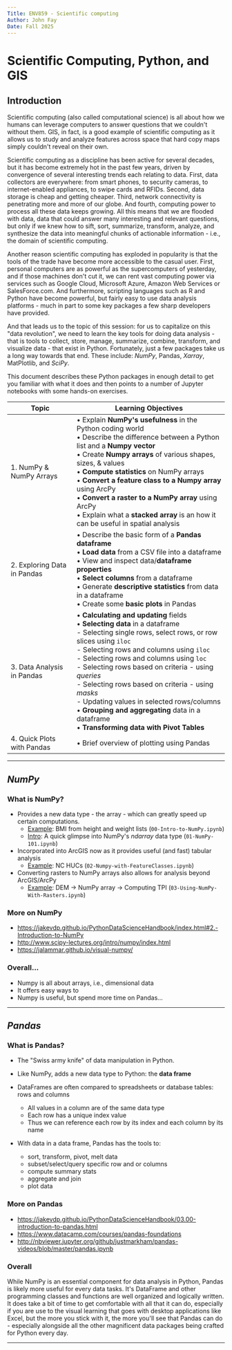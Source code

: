 ```yaml
---
Title: ENV859 - Scientific computing
Author: John Fay
Date: Fall 2025
---
```


# Scientific Computing, Python, and GIS

## Introduction

Scientific computing (also called computational science) is all about how we humans can leverage computers to answer questions that we couldn't without them. GIS, in fact, is a good example of scientific computing as it allows us to study and analyze features across space that hard copy maps simply couldn't reveal on their own. 

Scientific computing as a discipline has been active for several decades, but it has become extremely hot in the past few years, driven by convergence of several interesting trends each relating to data. First, data collectors are everywhere: from smart phones, to security cameras, to internet-enabled appliances, to swipe cards and RFIDs. Second, data storage is cheap and getting cheaper. Third, network connectivity is penetrating more and more of our globe. And fourth, computing power to process all these data keeps growing. All this means that we are flooded with data, data that could answer many interesting and relevant questions, but only if we knew how to sift, sort, summarize, transform, analyze, and synthesize the data into meaningful chunks of actionable information - i.e., the domain of scientific computing. 

Another reason scientific computing has exploded in popularity is that the tools of the trade have become more accessible to the casual user. First, personal computers are as powerful as the supercomputers of yesterday, and if those machines don't cut it, we can rent vast computing power via services such as Google Cloud, Microsoft Azure, Amazon Web Services or SalesForce.com. And furthermore, scripting languages such as R and Python have become powerful, but fairly easy to use data analysis platforms - much in part to some key packages a few sharp developers have provided. 

And that leads us to the topic of this session: for us to capitalize on this "data revolution", we need to learn the key tools for doing data analysis - that is tools to collect, store, manage, summarize, combine, transform, and visualize data - that exist in Python. Fortunately, just a few packages take us a long way towards that end. These include: *NumPy*, Pandas, *Xarray*, MatPlotlib, and *SciPy*.

This document describes these Python packages in enough detail to get you familiar with what it does and then points to a number of Jupyter notebooks with some hands-on exercises. 

| Topic                       | Learning Objectives                                          |
| --------------------------- | ------------------------------------------------------------ |
| 1. NumPy & NumPy Arrays     | • Explain **NumPy's usefulness** in the Python coding world<br />• Describe the difference between a Python list and a **Numpy vector** <br />• Create **Numpy arrays** of various shapes, sizes, & values <br />• **Compute statistics** on NumPy arrays <br />• **Convert a feature class to a Numpy array** using ArcPy<br />• **Convert a raster to a NumPy array** using ArcPy <br />• Explain what a **stacked array** is an how it can be useful in spatial analysis |
| 2. Exploring Data in Pandas | • Describe the basic form of a **Pandas dataframe**<br />• **Load data** from a CSV file into a dataframe<br />• View and inspect data/**dataframe properties**<br />• **Select columns** from a dataframe<br />• Generate **descriptive statistics** from data in a dataframe<br />• Create some **basic plots** in Pandas |
| 3. Data Analysis in Pandas  | • **Calculating and updating** fields<br/>• **Selecting data** in a dataframe<br/>   -    Selecting single rows, select rows, or row slices using `iloc`<br/>   -    Selecting rows and columns using `iloc`<br/>   -    Selecting rows and columns using `loc`<br/>   -   Selecting rows based on criteria - using *queries*<br/>   -   Selecting rows based on criteria - using *masks*<br/>   -   Updating values in selected rows/columns<br/>• **Grouping and aggregating** data in a dataframe<br />• **Transforming data with Pivot Tables** |
| 4. Quick Plots with Pandas  | • Brief overview of plotting using Pandas                    |

---

## *NumPy*

### What is NumPy?

- Provides a new data type - the array - which can greatly speed up certain computations.
  - <u>Example</u>: BMI from height and weight lists (`00-Intro-to-NumPy.ipynb`)
  - <u>Intro</u>: A quick glimpse into NumPy's *ndarray* data type (`01-NumPy-101.ipynb`)
- Incorporated into ArcGIS now as it provides useful (and fast) tabular analysis
  - <u>Example</u>: NC HUCs (`02-Numpy-with-FeatureClasses.ipynb`)
- Converting rasters to NumPy arrays also allows for analysis beyond ArcGIS/ArcPy
  - <u>Example</u>: DEM -> NumPy array -> Computing TPI (`03-Using-NumPy-With-Rasters.ipynb`)

### More on NumPy

- https://jakevdp.github.io/PythonDataScienceHandbook/index.html#2.-Introduction-to-NumPy
- http://www.scipy-lectures.org/intro/numpy/index.html
- https://jalammar.github.io/visual-numpy/

### Overall...

- Numpy is all about arrays, i.e., dimensional data
- It offers easy ways to 
- Numpy is useful, but spend more time on Pandas...

------

## *Pandas* 

### What is Pandas?

- The "Swiss army knife" of data manipulation in Python. 

- Like NumPy, adds a new data type to Python: the **data frame**
- DataFrames are often compared to spreadsheets or database tables: rows and columns
  - All values in a column are of the same data type
  - Each row has a unique index value
  - Thus we can reference each row by its index and each column by its name
- With data in a data frame, Pandas has the tools to:
  - sort, transform, pivot, melt data
  - subset/select/query specific row and or columns
  - compute summary stats
  - aggregate and join 
  - plot data

### More on Pandas

- https://jakevdp.github.io/PythonDataScienceHandbook/03.00-introduction-to-pandas.html
- https://www.datacamp.com/courses/pandas-foundations
- http://nbviewer.jupyter.org/github/justmarkham/pandas-videos/blob/master/pandas.ipynb

### Overall

While NumPy is an essential component for data analysis in Python, Pandas is likely more useful for every data tasks. It's DataFrame and other programming classes and functions are well organized and logically written. It does take a bit of time to get comfortable with all that it can do, especially if you are use to the visual learning that goes with desktop applications like Excel, but the more you stick with it, the more you'll see that Pandas can do - especially alongside all the other magnificent data packages being crafted for Python every day. 

---


